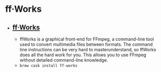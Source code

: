# ff·Works
- [ff·Works](https://www.ffworks.net/)
  - 
  - ffWorks is a graphical front-end for FFmpeg, a command-line tool used to convert multimedia files between formats. The command line instructions can be very hard to masterunderstand, so ffWorks does all the hard work for you. This allows you to use FFmpeg without detailed command-line knowledge.
  - `brew cask install ff-works`
